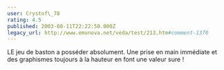 ```yaml
---
user: Crystof\_78
rating: 4.5
published: 2003-08-11T22:22:50.000Z
legacy_url: http://www.emunova.net/veda/test/213.htm#comment-1370
---
```

LE jeu de baston a posséder absolument. Une prise en main immédiate et des graphismes toujours à la hauteur en font une valeur sure !